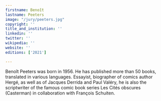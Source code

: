 ```yaml
---
firstname: Benoît
lastname: Peeters
image: "/jury/peeters.jpg"
copyright: ''
title_and_institution: ''
linkedin: ''
twitter: ''
wikipedia: ''
website: ''
editions: ['2021']

---
```

Benoît Peeters was born in 1956. He has published more than 50 books, translated in various languages. Essayist, biographer of comics author Hergé, as well as of Jacques Derrida and Paul Valéry, he is also the scriptwriter of the famous comic book series Les Cités obscures (Casterman) in collaboration with François Schuiten.